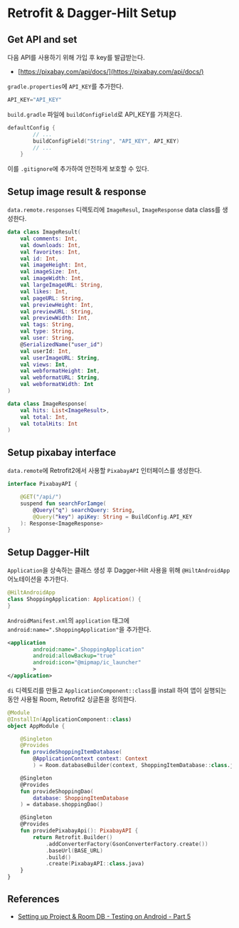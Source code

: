 # Retrofit & Dagger-Hilt Setup

## Get API and set

다음 API를 사용하기 위해 가입 후 key를 발급받는다.

- [https://pixabay.com/api/docs/](https://pixabay.com/api/docs/)

`gradle.properties`에 `API_KEY`를 추가한다.

```kotlin
API_KEY="API_KEY"
```

`build.gradle` 파일에 `buildConfigField`로 API_KEY를 가져온다.

```kotlin
defaultConfig {
        // ...
        buildConfigField("String", "API_KEY", API_KEY)
        // ...
    }
```

이를 `.gitignore`에 추가하여 안전하게 보호할 수 있다.

## Setup image result & response

`data.remote.responses` 디렉토리에 `ImageResul`, `ImageResponse` data class를 생성한다.

```kotlin
data class ImageResult(
    val comments: Int,
    val downloads: Int,
    val favorites: Int,
    val id: Int,
    val imageHeight: Int,
    val imageSize: Int,
    val imageWidth: Int,
    val largeImageURL: String,
    val likes: Int,
    val pageURL: String,
    val previewHeight: Int,
    val previewURL: String,
    val previewWidth: Int,
    val tags: String,
    val type: String,
    val user: String,
    @SerializedName("user_id")
    val userId: Int,
    val userImageURL: String,
    val views: Int,
    val webformatHeight: Int,
    val webformatURL: String,
    val webformatWidth: Int
)
```

```kotlin
data class ImageResponse(
    val hits: List<ImageResult>,
    val total: Int,
    val totalHits: Int
)
```

## Setup pixabay interface

`data.remote`에 Retrofit2에서 사용할 `PixabayAPI` 인터페이스를 생성한다.

```kotlin
interface PixabayAPI {

    @GET("/api/")
    suspend fun searchForIamge(
        @Query("q") searchQuery: String,
        @Query("key") apiKey: String = BuildConfig.API_KEY
    ): Response<ImageResponse>
}
```

## Setup Dagger-Hilt

`Application`을 상속하는 클래스 생성 후 Dagger-Hilt 사용을 위해  `@HiltAndroidApp` 어노테이션을 추가한다.

```kotlin
@HiltAndroidApp
class ShoppingApplication: Application() {
}
```

`AndroidManifest.xml`의 `application` 태그에 `android:name=".ShoppingApplication"`을 추가한다.

```xml
<application
        android:name=".ShoppingApplication"
        android:allowBackup="true"
        android:icon="@mipmap/ic_launcher"
        >
</application>
```

`di` 디렉토리를 만들고 `ApplicationComponent::class`를 install 하여 앱이 실행되는 동안 사용될 Room, Retrofit2 싱글톤을 정의한다.

```kotlin
@Module
@InstallIn(ApplicationComponent::class)
object AppModule {

    @Singleton
    @Provides
    fun provideShoppingItemDatabase(
        @ApplicationContext context: Context
        ) = Room.databaseBuilder(context, ShoppingItemDatabase::class.java, DATABASE_NAME).build()

    @Singleton
    @Provides
    fun provideShoppingDao(
        database: ShoppingItemDatabase
    ) = database.shoppingDao()

    @Singleton
    @Provides
    fun providePixabayApi(): PixabayAPI {
        return Retrofit.Builder()
            .addConverterFactory(GsonConverterFactory.create())
            .baseUrl(BASE_URL)
            .build()
            .create(PixabayAPI::class.java)
    }
}
```

## References

* [Setting up Project & Room DB - Testing on Android - Part 5](https://www.youtube.com/watch?v=2p6cfaIK3_g&list=PLQkwcJG4YTCSYJ13G4kVIJ10X5zisB2Lq&index=5)